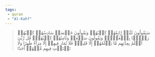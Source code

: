 ```yaml
---
tags: 
 - quran 
 - "Al-Kahf"
---
```


> سَيَقُولُونَ ثَلَٰثَةٞ رَّابِعُهُمۡ كَلۡبُهُمۡ وَيَقُولُونَ خَمۡسَةٞ سَادِسُهُمۡ كَلۡبُهُمۡ رَجۡمَۢا بِٱلۡغَيۡبِۖ وَيَقُولُونَ سَبۡعَةٞ وَثَامِنُهُمۡ كَلۡبُهُمۡۚ قُل رَّبِّيٓ أَعۡلَمُ بِعِدَّتِهِم مَّا يَعۡلَمُهُمۡ إِلَّا قَلِيلٞۗ فَلَا تُمَارِ فِيهِمۡ إِلَّا مِرَآءٗ ظَٰهِرٗا وَلَا تَسۡتَفۡتِ فِيهِم مِّنۡهُمۡ أَحَدٗا
